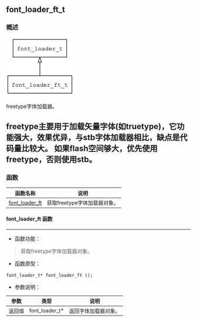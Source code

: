 ## font\_loader\_ft\_t
### 概述
![image](images/font_loader_ft_t_0.png)

freetype字体加载器。

freetype主要用于加载矢量字体(如truetype)，它功能强大，效果优异，与stb字体加载器相比，缺点是代码量比较大。
如果flash空间够大，优先使用freetype，否则使用stb。
----------------------------------
### 函数
<p id="font_loader_ft_t_methods">

| 函数名称 | 说明 | 
| -------- | ------------ | 
| <a href="#font_loader_ft_t_font_loader_ft">font\_loader\_ft</a> | 获取freetype字体加载器对象。 |
#### font\_loader\_ft 函数
-----------------------

* 函数功能：

> <p id="font_loader_ft_t_font_loader_ft">获取freetype字体加载器对象。

* 函数原型：

```
font_loader_t* font_loader_ft ();
```

* 参数说明：

| 参数 | 类型 | 说明 |
| -------- | ----- | --------- |
| 返回值 | font\_loader\_t* | 返回字体加载器对象。 |
